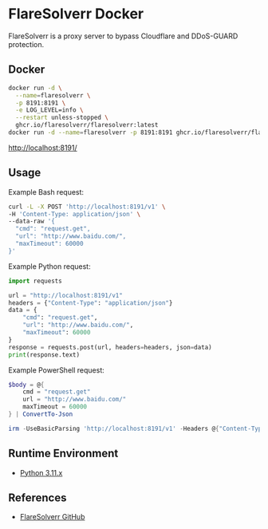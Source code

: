# FlareSolverr Docker

FlareSolverr is a proxy server to bypass Cloudflare and DDoS-GUARD protection.

## Docker
```sh
docker run -d \
  --name=flaresolverr \
  -p 8191:8191 \
  -e LOG_LEVEL=info \
  --restart unless-stopped \
  ghcr.io/flaresolverr/flaresolverr:latest
docker run -d --name=flaresolverr -p 8191:8191 ghcr.io/flaresolverr/flaresolverr
```
[http://localhost:8191/](http://localhost:8191/)

## Usage
Example Bash request:
```sh
curl -L -X POST 'http://localhost:8191/v1' \
-H 'Content-Type: application/json' \
--data-raw '{
  "cmd": "request.get",
  "url": "http://www.baidu.com/",
  "maxTimeout": 60000
}'
```

Example Python request:
```py
import requests

url = "http://localhost:8191/v1"
headers = {"Content-Type": "application/json"}
data = {
    "cmd": "request.get",
    "url": "http://www.baidu.com/",
    "maxTimeout": 60000
}
response = requests.post(url, headers=headers, json=data)
print(response.text)
```

Example PowerShell request:
```ps1
$body = @{
    cmd = "request.get"
    url = "http://www.baidu.com/"
    maxTimeout = 60000
} | ConvertTo-Json

irm -UseBasicParsing 'http://localhost:8191/v1' -Headers @{"Content-Type"="application/json"} -Method Post -Body $body
```

## Runtime Environment
- [Python 3.11.x](https://www.python.org/downloads/)

## References
- [FlareSolverr GitHub](https://github.com/FlareSolverr/FlareSolverr)